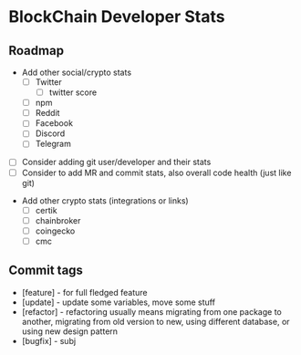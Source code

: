 # BlockChain Developer Stats

## Roadmap

* Add other social/crypto stats
  * [ ] Twitter
    * [ ] twitter score
  * [ ] npm
  * [ ] Reddit
  * [ ] Facebook
  * [ ] Discord
  * [ ] Telegram
* [ ] Consider adding git user/developer and their stats
* [ ] Consider to add MR and commit stats, also overall code health (just like git)
* Add other crypto stats (integrations or links)
  * [ ] certik
  * [ ] chainbroker
  * [ ] coingecko
  * [ ] cmc

## Commit tags

* [feature] - for full fledged feature
* [update] - update some variables, move some stuff
* [refactor] - refactoring usually means migrating from one package to another, migrating from old version to new, using different database, or using new design pattern
* [bugfix] - subj
